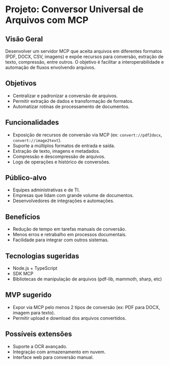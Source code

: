 # Projeto: Conversor Universal de Arquivos com MCP

## Visão Geral
Desenvolver um servidor MCP que aceita arquivos em diferentes formatos (PDF, DOCX, CSV, imagens) e expõe recursos para conversão, extração de texto, compressão, entre outros. O objetivo é facilitar a interoperabilidade e automação de fluxos envolvendo arquivos.

## Objetivos
- Centralizar e padronizar a conversão de arquivos.
- Permitir extração de dados e transformação de formatos.
- Automatizar rotinas de processamento de documentos.

## Funcionalidades
- Exposição de recursos de conversão via MCP (ex: `convert://pdf2docx`, `convert://image2text`).
- Suporte a múltiplos formatos de entrada e saída.
- Extração de texto, imagens e metadados.
- Compressão e descompressão de arquivos.
- Logs de operações e histórico de conversões.

## Público-alvo
- Equipes administrativas e de TI.
- Empresas que lidam com grande volume de documentos.
- Desenvolvedores de integrações e automações.

## Benefícios
- Redução de tempo em tarefas manuais de conversão.
- Menos erros e retrabalho em processos documentais.
- Facilidade para integrar com outros sistemas.

## Tecnologias sugeridas
- Node.js + TypeScript
- SDK MCP
- Bibliotecas de manipulação de arquivos (pdf-lib, mammoth, sharp, etc)

## MVP sugerido
- Expor via MCP pelo menos 2 tipos de conversão (ex: PDF para DOCX, imagem para texto).
- Permitir upload e download dos arquivos convertidos.

## Possíveis extensões
- Suporte a OCR avançado.
- Integração com armazenamento em nuvem.
- Interface web para conversão manual. 